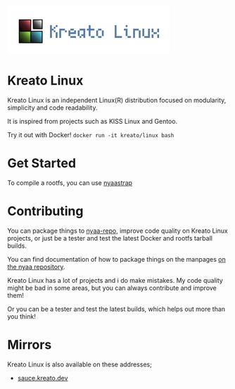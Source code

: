 <img src="https://github.com/Kreato-Linux/logo/blob/master/withtext.png"> 

# Kreato Linux
Kreato Linux is an independent Linux(R) distribution focused on modularity, simplicity and code readability.

It is inspired from projects such as KISS Linux and Gentoo.

Try it out with Docker! `docker run -it kreato/linux bash`

# Get Started
To compile a rootfs, you can use [nyaastrap](https://github.com/kreatolinux/nyaastrap)

# Contributing
You can package things to [nyaa-repo](https://github.com/kreatolinux/nyaa-repo), improve code quality on Kreato Linux projects, or just be a tester and test the latest Docker and rootfs tarball builds.

You can find documentation of how to package things on the manpages [on the nyaa repository](https://github.com/kreatolinux/nyaa3).

Kreato Linux has a lot of projects and i do make mistakes. My code quality might be bad in some areas, but you can always contribute and improve them!

Or you can be a tester and test the latest builds, which helps out more than you think!

# Mirrors
Kreato Linux is also available on these addresses;
* [sauce.kreato.dev](https://sauce.kreato.dev/kreatolinux)
